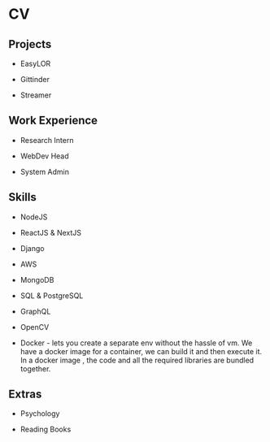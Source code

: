 # CV

## Projects

* EasyLOR

* Gittinder

* Streamer

## Work Experience

* Research Intern

* WebDev Head

* System Admin

## Skills

* NodeJS

* ReactJS & NextJS

* Django

* AWS

* MongoDB

* SQL & PostgreSQL

* GraphQL

* OpenCV

* Docker - lets you create a separate env without the hassle of vm. We have a docker image for a container, we can build it and then execute it. In a docker image , the code and all the required libraries are bundled together.

## Extras

* Psychology

* Reading Books
